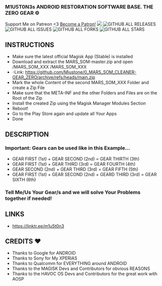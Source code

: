 ### M1U5T0N3s ANDROID RESTORATION SOFTWARE BASE. THE ZERO GEAR ⚙️
Support Me on Patreon <3
<a href="https://www.patreon.com/bePatron?u=9503239" data-patreon-widget-type="become-patron-button">Become a Patron!</a>
<a href="https://hits.seeyoufarm.com"><img src="https://hits.seeyoufarm.com/api/count/incr/badge.svg?url=https%3A%2F%2Fgithub.com%2FMiustone%2F0_MARS_SOM_CLEANER-GEAR_ZERO&count_bg=%2392C7FF&title_bg=%23000000&icon=github.svg&icon_color=%23FFFFFF&title=VISITORS%3A&edge_flat=true"/></a>
![GITHUB ALL RELEASES](https://img.shields.io/github/downloads/Miustone/0_MARS_SOM_CLEANER-GEAR_ZERO/total?style=flat-square&labelColor=000000)
![GITHUB ALL ISSUES](https://img.shields.io/github/issues/Miustone/0_MARS_SOM_CLEANER-GEAR_ZERO?style=flat-square&labelColor=000000)
![GITHUB ALL FORKS](https://img.shields.io/github/forks/Miustone/0_MARS_SOM_CLEANER-GEAR_ZERO?style=flat-square&labelColor=000000)
![GITHUB ALL STARS](https://img.shields.io/github/stars/Miustone/0_MARS_SOM_CLEANER-GEAR_ZERO?style=flat-square&labelColor=000000)



## INSTRUCTIONS
- Make sure the latest official Magisk App (Stable) is installed
- Download and extract the MARS_SOM-master.zip and open /MARS_SOM_XXX /MARS_SOM_XXX 
- -Link: https://github.com/Miustone/0_MARS_SOM_CLEANER-GEAR_ZERO/archive/refs/heads/main.zip
- Mark the whole Content of the second MARS_SOM_XXX Folder and create a Zip File
- Make sure that the META-INF and the other Folders and Files are on the Root of the Zip
- Install the created Zip using the Magisk Manager Modules Section
- Reboot!
- Go to the Play Store again and update all Your Apps
- Done



## DESCRIPTION

### Important: Gears can be used like in this Example...
- GEAR FIRST  (1st) + GEAR SECOND (2nd)                     = GEAR THIRTH (3th)
- GEAR FIRST  (1st) + GEAR THIRD  (3rd)                     = GEAR FOURTH (4th)
- GEAR SECOND (2nd) + GEAR THIRD  (3rd)                     = GEAR FIFTH  (5th)
- GEAR FIRST  (1st) + GEAR SECOND (2nd) + GEARD THIRD (3rd) = GEAR SIXTH  (6th)
### Tell Me/Us Your Gear/s and we will solve Your Problems together if needed!



## LINKS
* https://linktr.ee/m1u5t0n3



## CREDITS ❤️
* Thanks to Google for ANDROID
* Thanks to Sony for My XPERIAS
* Thanks to Qualcomm for EVERYTHING around ANDROID
* Thanks to the MAGISK Devs and Contributors for obvious REASONS
* Thanks to the HAVOC OS Devs and Contributors for the great work with AOSP
